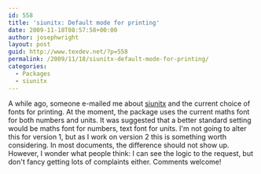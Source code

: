 ```yaml
---
id: 558
title: 'siunitx: Default mode for printing'
date: 2009-11-18T08:57:58+00:00
author: josephwright
layout: post
guid: http://www.texdev.net/?p=558
permalink: /2009/11/18/siunitx-default-mode-for-printing/
categories:
  - Packages
  - siunitx
---
```

A while ago, someone e-mailed me about <a title="A comprehensive (SI) units package" href="http://tug.ctan.org/cgi-bin/ctanPackageInformation.py?id=siunitx">siunitx</a> and the current choice of fonts for printing. At the moment, the package uses the current maths font for both numbers and units. It was suggested that a better standard setting would be maths font for numbers, text font for units. I'm not going to alter this for version 1, but as I work on version 2 this is something worth considering. In most documents, the difference should not show up. However, I wonder what people think: I can see the logic to the request, but don't fancy getting lots of complaints either. Comments welcome!
